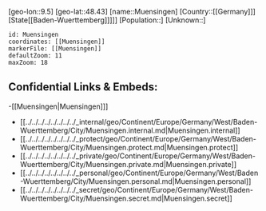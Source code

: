﻿---
location: [48.43,9.5]
mapzoom: [7,12] 
mapmarker: city 
type: City
tags:
- geo/City


SpocWebEntityId: 32677
isDeleted: false
confidential: public

---
[geo-lon::9.5]
[geo-lat::48.43]
[name::Muensingen]
[Country::[[Germany]]]
[State[[Baden-Wuerttemberg]]]]]
[Population::]
[Unknown::]


```leaflet
id: Muensingen
coordinates: [[Muensingen]]
markerFile: [[Muensingen]]
defaultZoom: 11 
maxZoom: 18
```


## Confidential Links & Embeds: 
-[[Muensingen|Muensingen]]] 
- [[../../../../../../../../_internal/geo/Continent/Europe/Germany/West/Baden-Wuerttemberg/City/Muensingen.internal.md|Muensingen.internal]] 
- [[../../../../../../../../_protect/geo/Continent/Europe/Germany/West/Baden-Wuerttemberg/City/Muensingen.protect.md|Muensingen.protect]] 
- [[../../../../../../../../_private/geo/Continent/Europe/Germany/West/Baden-Wuerttemberg/City/Muensingen.private.md|Muensingen.private]] 
- [[../../../../../../../../_personal/geo/Continent/Europe/Germany/West/Baden-Wuerttemberg/City/Muensingen.personal.md|Muensingen.personal]] 
- [[../../../../../../../../_secret/geo/Continent/Europe/Germany/West/Baden-Wuerttemberg/City/Muensingen.secret.md|Muensingen.secret]] 
